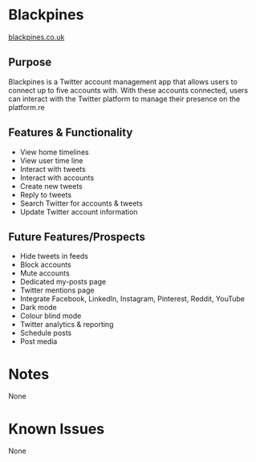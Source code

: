 # Blackpines

[blackpines.co.uk](http://www.blackpines.co.uk/)

## Purpose
Blackpines is a Twitter account management app that allows users to connect up to five accounts with. With these accounts connected, users can interact with the Twitter platform to manage their presence on the platform.re

## Features & Functionality
 - View home timelines
 - View user time line
 - Interact with tweets
 - Interact with accounts
 - Create new tweets
 - Reply to tweets
 - Search Twitter for accounts & tweets
 - Update Twitter account information

## Future Features/Prospects
 - Hide tweets in feeds
 - Block accounts
 - Mute accounts
 - Dedicated my-posts page
 - Twitter mentions page
 - Integrate Facebook, LinkedIn, Instagram, Pinterest, Reddit, YouTube
 - Dark mode
 - Colour blind mode
 - Twitter analytics & reporting
 - Schedule posts
 - Post media
 
 # Notes
 None
 
 # Known Issues
 None
